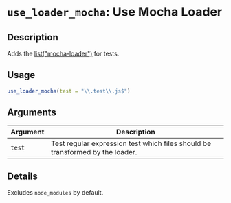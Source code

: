 # `use_loader_mocha`: Use Mocha Loader

## Description


 Adds the [list("mocha-loader")](https://webpack.js.org/loaders/mocha-loader/) for tests.


## Usage

```r
use_loader_mocha(test = "\\.test\\.js$")
```


## Arguments

Argument      |Description
------------- |----------------
```test```     |     Test regular expression test which files should be transformed by the loader.

## Details


 Excludes `node_modules` by default.


